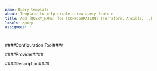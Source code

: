 ```yaml
---
name: Query template
about: Template to help create a new query feature
title: Add [QUERY_NAME] for [CONFIGURATION] (Terraform, Ansible, ..)
labels: query
assignees: ''

---
```


####Configuration Tool####

####Provider####

####Description####
